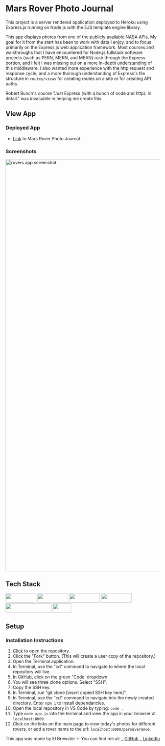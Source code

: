 # Mars Rover Photo Journal

This project is a server rendered application deployed to Heroku using Express.js running on Node.js with the EJS template engine library.

This app displays photos from one of the publicly available NASA APIs. My goal for it from the start has been to work with data I enjoy, and to focus primarily on the Express.js web application framework. Most courses and walkthroughs that I have encountered for Node.js fullstack software projects (such as PERN, MERN, and MEAN) rush through the Express portion, and I felt I was missing out on a more in-depth understanding of this middleware. I also wanted more experience with the http request and response cycle, and a more thorough understanding of Express's file structure in `routes/views` for creating routes on a site or for creating API paths.

Robert Bunch's course "Just Express (with a bunch of node and http). In detail." was invaluable in helping me create this.

## View App

### Deployed App

- [Link](https://mars-rovers-photo-journal-2b03be7a42c1.herokuapp.com/) to Mars Rover Photo Journal

### Screenshots
<img width="1344" alt="rovers app screenshot" src="https://github.com/ElBrewster/Mars-Rover-Photo-Journal/assets/113723085/6a502373-808c-4432-b800-3d5536a5a1cf">

## Tech Stack

<div>
    <img src="https://img.shields.io/badge/Node.js-43853D?style=for-the-badge&logo=node.js&logoColor=white" width="100" height="30" />
    <img src="https://img.shields.io/badge/CSS3-1572B6?style=for-the-badge&logo=css3&logoColor=white" width="100" height="30" />
    <img src="https://img.shields.io/badge/Express.js-404D59?style=for-the-badge&logo=expess&logoColor=black" width="100" height="30" />
    <img src="https://img.shields.io/badge/Heroku-430098?style=for-the-badge&logo=heroku&logoColor=white" width="100" height="30" />
    <img src="https://img.shields.io/badge/Visual_Studio_Code-0078D4?style=for-the-badge&logo=visual%20studio%20code&logoColor=white" width="150" height="30" />
    <img src="https://img.shields.io/badge/GIT-E44C30?style=for-the-badge&logo=git&logoColor=white" width="60" height="30" />
<!--     <img src="https://img.shields.io/badge/EJS?style=for-the-badge" width="100" height="30" /> -->
</div>

## Setup

### Installation Instructions

1. [Click](https://github.com/ElBrewster/Mars-Rover-Photo-Journal) to open the repository.
2. Click the "Fork" button. (This will create a user copy of the repository.)
3. Open the Terminal application.
4. In Terminal, use the "cd" command to navigate to where the local repository will live.
5. In GitHub, click on the green "Code' dropdown.
6. You will see three clone options. Select "SSH".
7. Copy the SSH key.
8. In Terminal, run "git clone [insert copied SSH key here]".
9. In Terminal, use the "cd" command to navigate into the newly created directory. Enter `npm i` to install dependancies.
10. Open the local repository in VS Code by typing: `code .`
11. Type `node app.js` into the terminal and view the app in your browser at `localhost:8000`.
12. Click on the links on the main page to view today's photos for different rovers, or add a rover name to the url: `localhost:8000/perseverance`.

This app was made by El Brewster ✨
You can find me at:
_ [GitHub](https://github.com/ElBrewster)
_ [LinkedIn](https://www.linkedin.com/in/el-brewster-9817b0255/)
